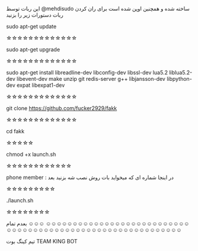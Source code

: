 این ربات توسط @mehdisudo ساخته شده و همچنین اوپن شده است 
برای ران کردن ربات دستورات زیر را بزنید 

sudo apt-get update


☆☆☆☆☆☆☆☆☆☆☆☆☆


sudo apt-get upgrade


☆☆☆☆☆☆☆☆☆☆☆☆☆


sudo apt-get install libreadline-dev libconfig-dev libssl-dev lua5.2 liblua5.2-dev libevent-dev make unzip git redis-server g++ libjansson-dev libpython-dev expat libexpat1-dev


☆☆☆☆☆☆☆☆☆☆☆☆☆


git clone https://github.com/fucker2929/fakk


☆☆☆☆☆☆☆☆☆☆☆☆☆


cd fakk


☆☆☆☆☆


chmod +x launch.sh


☆☆☆☆☆☆☆☆☆☆☆☆


phone member :
در اینجا شماره ای که میخواید بات روش نصب شه بزنید
بعد


☆☆☆☆☆☆☆☆☆


./launch.sh


☆☆☆☆☆☆☆☆



 
بعدم تمام ☺☺☺
☺☺☺☺☺☺☺☺☺☺☺☺☺☺☺☺☺☺☺☺☺☺☺☺☺☺☺☺☺☺☺☺☺☺☺☺☺☺☺☺☺☺☺☺☺☺☺☺☺☺☺☺☺☺☺☺☺☺☺☺

تیم کینگ بوت 
TEAM KING BOT

